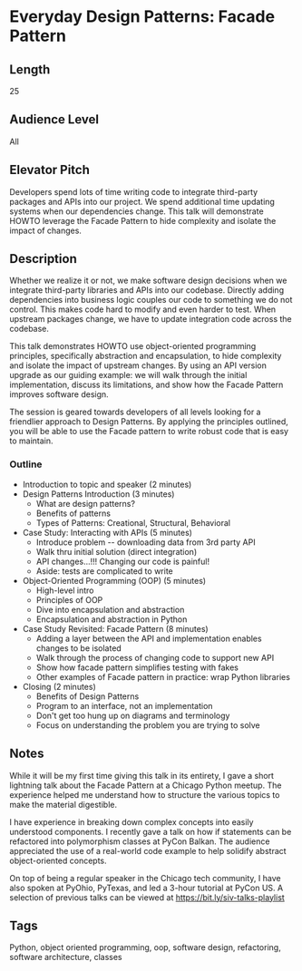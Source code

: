 # Everyday Design Patterns: Facade Pattern

## Length

25

## Audience Level

All

## Elevator Pitch

Developers spend lots of time writing code to integrate third-party packages and APIs into our project. We spend additional time updating systems when our dependencies change. This talk will demonstrate HOWTO leverage the Facade Pattern to hide complexity and isolate the impact of changes.

## Description

Whether we realize it or not, we make software design decisions when we integrate third-party libraries and APIs into our codebase. Directly adding dependencies into business logic couples our code to something we do not control. This makes code hard to modify and even harder to test. When upstream packages change, we have to update integration code across the codebase.

This talk demonstrates HOWTO use object-oriented programming principles, specifically abstraction and encapsulation, to hide complexity and isolate the impact of upstream changes. By using an API version upgrade as our guiding example: we will walk through the initial implementation, discuss its limitations, and show how the Facade Pattern improves software design.

The session is geared towards developers of all levels looking for a friendlier approach to Design Patterns. By applying the principles outlined, you will be able to use the Facade pattern to write robust code that is easy to maintain.

### Outline

- Introduction to topic and speaker (2 minutes)
- Design Patterns Introduction (3 minutes)
    - What are design patterns?
    - Benefits of patterns
    - Types of Patterns: Creational, Structural, Behavioral
- Case Study: Interacting with APIs (5 minutes)
    - Introduce problem -- downloading data from 3rd party API
    - Walk thru initial solution (direct integration)
    - API changes...!!! Changing our code is painful!
    - Aside: tests are complicated to write
- Object-Oriented Programming (OOP) (5 minutes)
    - High-level intro
    - Principles of OOP
    - Dive into encapsulation and abstraction
    - Encapsulation and abstraction in Python
- Case Study Revisited: Facade Pattern (8 minutes)
    - Adding a layer between the API and implementation enables changes to be isolated
    - Walk through the process of changing code to support new API
    - Show how facade pattern simplifies testing with fakes
    - Other examples of Facade pattern in practice: wrap Python libraries
- Closing (2 minutes)
    - Benefits of Design Patterns
    - Program to an interface, not an implementation
    - Don't get too hung up on diagrams and terminology
    - Focus on understanding the problem you are trying to solve

## Notes

While it will be my first time giving this talk in its entirety, I gave a short lightning talk about the Facade Pattern at a Chicago Python meetup. The experience helped me understand how to structure the various topics to make the material digestible.

I have experience in breaking down complex concepts into easily understood components. I recently gave a talk on how if statements can be refactored into polymorphism classes at PyCon Balkan. The audience appreciated the use of a real-world code example to help solidify abstract object-oriented concepts.

On top of being a regular speaker in the Chicago tech community, I have also spoken at PyOhio, PyTexas, and led a 3-hour tutorial at PyCon US. A selection of previous talks can be viewed at https://bit.ly/siv-talks-playlist

## Tags

Python, object oriented programming, oop, software design, refactoring, software architecture, classes
